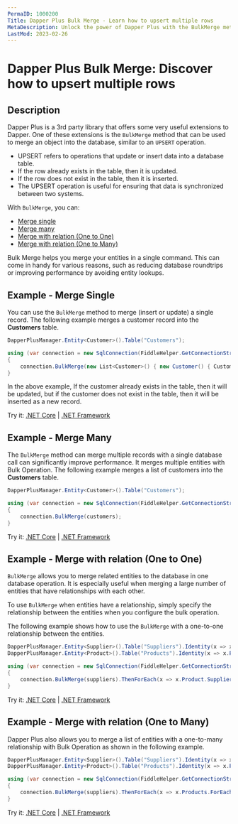 ```yaml
---
PermaID: 1000200
Title: Dapper Plus Bulk Merge - Learn how to upsert multiple rows
MetaDescription: Unlock the power of Dapper Plus with the BulkMerge method to insert or update multiple rows from a table. Learn how to use the simplest and fastest way to upsert rows from a database table without writing any SQL.
LastMod: 2023-02-26
---
```


# Dapper Plus Bulk Merge: Discover how to upsert multiple rows

## Description

Dapper Plus is a 3rd party library that offers some very useful extensions to Dapper. One of these extensions is the `BulkMerge` method that can be used to merge an object into the database, similar to an `UPSERT` operation. 


 - UPSERT refers to operations that update or insert data into a database table. 
 - If the row already exists in the table, then it is updated. 
 - If the row does not exist in the table, then it is inserted. 
 - The UPSERT operation is useful for ensuring that data is synchronized between two systems. 

With `BulkMerge`, you can:

- [Merge single](#example---merge-single)
- [Merge many](#example---merge-many)
- [Merge with relation (One to One)](#example---merge-with-relation-one-to-one)
- [Merge with relation (One to Many)](#example---merge-with-relation-one-to-many)

Bulk Merge helps you merge your entities in a single command. This can come in handy for various reasons, such as reducing database roundtrips or improving performance by avoiding entity lookups.

## Example - Merge Single

You can use the `BulkMerge` method to merge (insert or update) a single record. The following example merges a customer record into the **Customers** table.

```csharp
DapperPlusManager.Entity<Customer>().Table("Customers"); 

using (var connection = new SqlConnection(FiddleHelper.GetConnectionStringSqlServerW3Schools()))
{
    connection.BulkMerge(new List<Customer>() { new Customer() { CustomerName = "ExampleBulkMerge", ContactName = "Example Name :" +  1}});
}        
```

In the above example, If the customer already exists in the table, then it will be updated, but if the customer does not exist in the table, then it will be inserted as a new record.

Try it: [.NET Core](https://dotnetfiddle.net/MVW9uO) | [.NET Framework](https://dotnetfiddle.net/EOby5U)

## Example - Merge Many

The `BulkMerge` method can merge multiple records with a single database call can significantly improve performance. It merges multiple entities with Bulk Operation. The following example merges a list of customers into the **Customers** table.

```csharp
DapperPlusManager.Entity<Customer>().Table("Customers"); 

using (var connection = new SqlConnection(FiddleHelper.GetConnectionStringSqlServerW3Schools()))
{
    connection.BulkMerge(customers);
}
```

Try it: [.NET Core](https://dotnetfiddle.net/qHxfT9) | [.NET Framework](https://dotnetfiddle.net/Ncp8RC)

## Example - Merge with relation (One to One)

`BulkMerge` allows you to merge related entities to the database in one database operation. It is especially useful when merging a large number of entities that have relationships with each other. 

To use `BulkMerge` when entities have a relationship, simply specify the relationship between the entities when you configure the bulk operation.

The following example shows how to use the `BulkMerge` with a one-to-one relationship between the entities.

```csharp
DapperPlusManager.Entity<Supplier>().Table("Suppliers").Identity(x => x.SupplierID);
DapperPlusManager.Entity<Product>().Table("Products").Identity(x => x.ProductID);

using (var connection = new SqlConnection(FiddleHelper.GetConnectionStringSqlServerW3Schools()))
{    
    connection.BulkMerge(suppliers).ThenForEach(x => x.Product.SupplierID = x.SupplierID).ThenBulkMerge(x => x.Product);
}
```
Try it: [.NET Core](https://dotnetfiddle.net/1lGd5X) | [.NET Framework](https://dotnetfiddle.net/zUIMnK)

## Example - Merge with relation (One to Many)

Dapper Plus also allows you to merge a list of entities with a one-to-many relationship with Bulk Operation as shown in the following example.

```csharp
DapperPlusManager.Entity<Supplier>().Table("Suppliers").Identity(x => x.SupplierID);
DapperPlusManager.Entity<Product>().Table("Products").Identity(x => x.ProductID);

using (var connection = new SqlConnection(FiddleHelper.GetConnectionStringSqlServerW3Schools()))
{
    connection.BulkMerge(suppliers).ThenForEach(x => x.Products.ForEach(y => y.SupplierID =  x.SupplierID)).ThenBulkMerge(x => x.Products);
}
```
Try it: [.NET Core](https://dotnetfiddle.net/bYDz5C) | [.NET Framework](https://dotnetfiddle.net/YM0zev)
